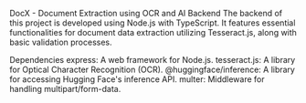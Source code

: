 DocX - Document Extraction using OCR and AI
Backend
The backend of this project is developed using Node.js with TypeScript. It features essential functionalities for document data extraction utilizing Tesseract.js, along with basic validation processes.

Dependencies
express: A web framework for Node.js.
tesseract.js: A library for Optical Character Recognition (OCR).
@huggingface/inference: A library for accessing Hugging Face's inference API.
multer: Middleware for handling multipart/form-data.

